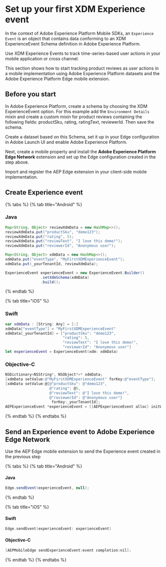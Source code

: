 # Set up your first XDM Experience event

In the context of Adobe Experience Platform Mobile SDKs, an `Experience Event` is an object that contains data conforming to an XDM ExperienceEvent Schema definition in Adobe Experience Platform.

Use XDM Experience Events to track time-series-based user actions in your mobile application or cross channel.

This section shows how to start tracking product reviews as user actions in a mobile implementation using Adobe Experience Platform datasets and the Adobe Experience Platform Edge mobile extension.

## Before you start

In Adobe Experience Platform, create a schema by choosing the XDM ExperienceEvent option. For this example add the `Environment Details` mixin and create a custom mixin for product reviews containing the following fields: productSku, rating, ratingText, reviewerId. Then save the schema. 

Create a dataset based on this Schema, set it up in your Edge configuration in Adobe Launch UI and enable Adobe Experience Platform.

Next, create a mobile property and install the **Adobe Experience Platform Edge Network** extension and set up the Edge configuration created in the step above.

Import and register the AEP Edge extension in your client-side mobile implementation.

## Create Experience event

{% tabs %}
{% tab title="Android" %}

### Java

```java
Map<String, Object> reviewXdmData = new HashMap<>();
reviewXdmData.put("productSku", "demo123");
reviewXdmData.put("rating", 5);
reviewXdmData.put("reviewText", "I love this demo!");
reviewXdmData.put("reviewerId", "Anonymous user");

Map<String, Object> xdmData = new HashMap<>();
xdmData.put("eventType", "MyFirstXDMExperienceEvent");
xdmData.put(_yourTenantId, reviewXdmData);

ExperienceEvent experienceEvent = new ExperienceEvent.Builder()
                .setXdmSchema(xdmData)
                .build();
```

{% endtab %}

{% tab title="iOS" %}

### Swift

```swift
var xdmData : [String: Any] = [:]
xdmData["eventType"] = "MyFirstXDMExperienceEvent"
xdmData[_yourTenantId] = ["productSku": "demo123",
                          "rating": 5,
                          "reviewText": "I love this demo!",
                          "reviewerId": "Anonymous user"]
let experienceEvent = ExperienceEvent(xdm: xdmData)
```

### Objective-C

```objective-c
NSDictionary<NSString*, NSObject*>* xdmData;
[xdmData setValue:@"MyFirstXDMExperienceEvent" forKey:@"eventType"];
[xdmData setValue:@{@"productSku": @"demo123",
                    @"rating": @5,
                    @"reviewText": @"I love this demo!",
                    @"reviewerId": @"Anonymous user"}
				 	 forKey:_yourTenantId];
AEPExperienceEvent *experienceEvent = [[AEPExperienceEvent alloc] initWithXdm:xdmData data:nil datasetIdentifier:nil];
```

{% endtab %}
{% endtabs %}



## Send an Experience event to Adobe Experience Edge Network

Use the AEP Edge mobile extension to send the Experience event created in the previous step



{% tabs %}
{% tab title="Android" %}

#### Java

```java
Edge.sendEvent(experienceEvent, null);
```

{% endtab %}

{% tab title="iOS" %}

#### Swift

```swift
Edge.sendEvent(experienceEvent: experienceEvent)
```

#### Objective-C

```objective-c
[AEPMobileEdge sendExperienceEvent:event completion:nil];
```

{% endtab %}
{% endtabs %}

